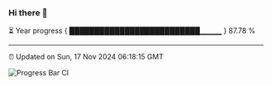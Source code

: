 ### Hi there 👋

⏳ Year progress { ██████████████████████████▁▁▁▁ } 87.78 %

---

⏰ Updated on Sun, 17 Nov 2024 06:18:15 GMT

![Progress Bar CI](https://github.com/liununu/liununu/workflows/Progress%20Bar%20CI/badge.svg)
